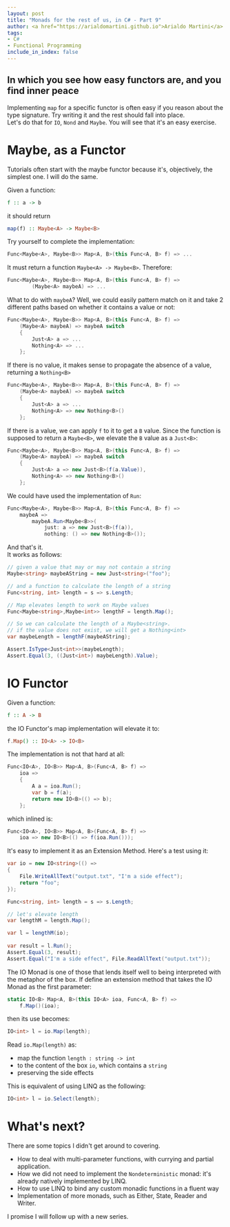 ```yaml
---
layout: post
title: "Monads for the rest of us, in C# - Part 9"
author: <a href="https://arialdomartini.github.io">Arialdo Martini</a>
tags:
- C#
- Functional Programming
include_in_index: false
---
```

## In which you see how easy functors are, and you find inner peace
Implementing `map` for a specific functor is often easy if you reason about the type signature. Try writing it and the rest should fall into place.  
Let's do that for `IO`, `Nond` and `Maybe`. You will see that it's an easy exercise.

# Maybe, as a Functor
Tutorials often start with the maybe functor because it's, objectively, the simplest one. I will do the same.

Given a function:

```haskell
f :: a -> b
```

it should return

```haskell
map(f) :: Maybe<A> -> Maybe<B>
```

Try yourself to complete the implementation:

```csharp
Func<Maybe<A>, Maybe<B>> Map<A, B>(this Func<A, B> f) => ...
```

It must return a function `Maybe<A> -> Maybe<B>`. Therefore:

```csharp
Func<Maybe<A>, Maybe<B>> Map<A, B>(this Func<A, B> f) =>
        (Maybe<A> maybeA) => ...
```

What to do with `maybeA`? Well, we could easily pattern match on it and take 2 different paths based on whether it contains a value or not:

```csharp
Func<Maybe<A>, Maybe<B>> Map<A, B>(this Func<A, B> f) =>
    (Maybe<A> maybeA) => maybeA switch
    {
        Just<A> a => ...
        Nothing<A> => ...
    };
```

If there is no value, it makes sense to propagate the absence of a value, returning a `Nothing<B>`

```csharp
Func<Maybe<A>, Maybe<B>> Map<A, B>(this Func<A, B> f) =>
    (Maybe<A> maybeA) => maybeA switch
    {
        Just<A> a => ...
        Nothing<A> => new Nothing<B>()
    };
```

If there is a value, we can apply `f` to it to get a `B` value. Since the function is supposed to return a `Maybe<B>`, we elevate the `B` value as a `Just<B>`:

```csharp
Func<Maybe<A>, Maybe<B>> Map<A, B>(this Func<A, B> f) =>
    (Maybe<A> maybeA) => maybeA switch
    {
        Just<A> a => new Just<B>(f(a.Value)),
        Nothing<A> => new Nothing<B>()
    };
```

We could have used the implementation of `Run`:

```csharp
Func<Maybe<A>, Maybe<B>> Map<A, B>(this Func<A, B> f) =>
    maybeA =>
        maybeA.Run<Maybe<B>>(
            just: a => new Just<B>(f(a)),
            nothing: () => new Nothing<B>());
```

And that's it.  
It works as follows:


```csharp
// given a value that may or may not contain a string
Maybe<string> maybeAString = new Just<string>("foo");

// and a function to calculate the length of a string
Func<string, int> length = s => s.Length;

// Map elevates length to work on Maybe values
Func<Maybe<string>,Maybe<int>> lengthF = length.Map();

// So we can calculate the length of a Maybe<string>.
// if the value does not exist, we will get a Nothing<int>
var maybeLength = lengthF(maybeAString);

Assert.IsType<Just<int>>(maybeLength);
Assert.Equal(3, ((Just<int>) maybeLength).Value);
```



# IO Functor
Given a function:

```haskell
f :: A -> B
```

the IO Functor's map implementation will elevate it to:

```haskell
f.Map() :: IO<A> -> IO<B>
```

The implementation is not that hard at all:

```csharp
Func<IO<A>, IO<B>> Map<A, B>(Func<A, B> f) =>
    ioa =>
    {
        A a = ioa.Run();
        var b = f(a);
        return new IO<B>(() => b);
    };
```

which inlined is:

```csharp
Func<IO<A>, IO<B>> Map<A, B>(Func<A, B> f) =>
    ioa => new IO<B>(() => f(ioa.Run()));
```

It's easy to implement it as an Extension Method. Here's a test using it:

```csharp
var io = new IO<string>(() =>
{
    File.WriteAllText("output.txt", "I'm a side effect");
    return "foo";
});

Func<string, int> length = s => s.Length;

// let's elevate length
var lengthM = length.Map();

var l = lengthM(io);
            
var result = l.Run();
Assert.Equal(3, result);
Assert.Equal("I'm a side effect", File.ReadAllText("output.txt"));
```

The IO Monad is one of those that lends itself well to being interpreted with the metaphor of the box. If define an extension method that takes the IO Monad as the first parameter:

```csharp
static IO<B> Map<A, B>(this IO<A> ioa, Func<A, B> f) =>
    f.Map()(ioa);
```

then its use becomes:

```csharp
IO<int> l = io.Map(length);
```
Read `io.Map(length)` as:

* map the function `length : string -> int`
* to the content of the box `io`, which contains a `string`
* preserving the side effects

This is equivalent of using LINQ as the following:

```csharp
IO<int> l = io.Select(length); 
```


# What's next?
There are some topics I didn't get around to covering.

* How to deal with multi-parameter functions, with currying and partial application.
* How we did not need to implement the `Nondeterministic` monad: it's already natively implemented by LINQ.
* How to use LINQ to bind any custom monadic functions in a fluent way
* Implementation of more monads, such as Either, State, Reader and Writer.

I promise I will follow up with a new series.
